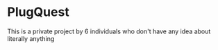 # PlugQuest
This is a private project by 6 individuals who don't have any idea about literally anything
